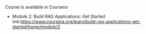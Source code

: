 Course is available in Coursera
* Module 2: Build RAG Applications: Get Started 
    link:<https://www.coursera.org/learn/build-rag-applications-get-started/home/module/2> 
